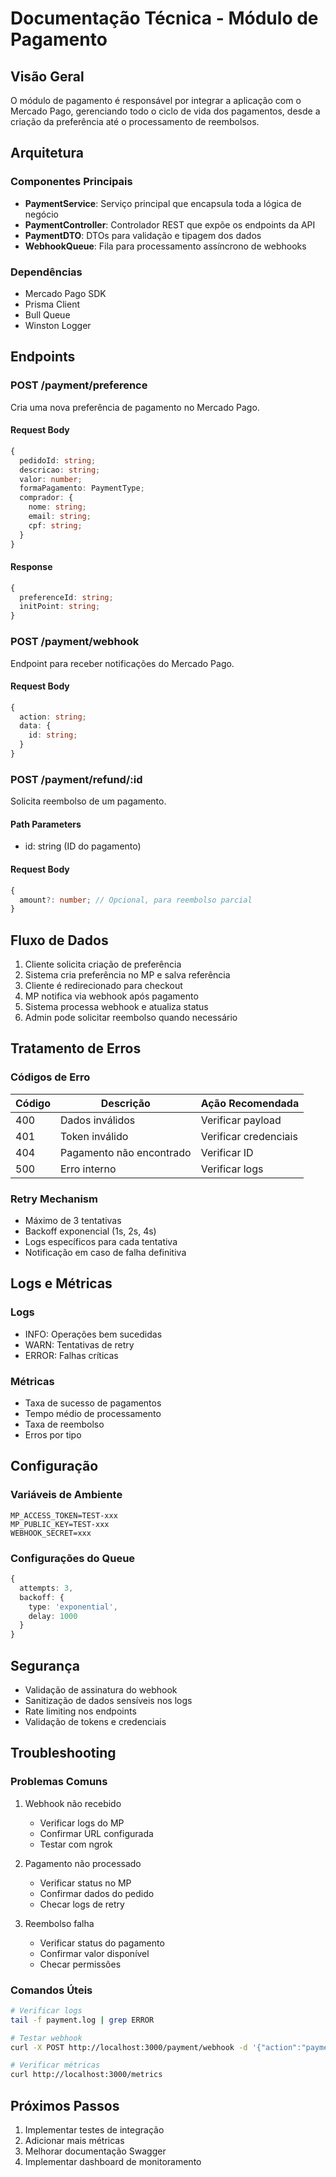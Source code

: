 # Documentação Técnica - Módulo de Pagamento

## Visão Geral

O módulo de pagamento é responsável por integrar a aplicação com o Mercado Pago, gerenciando todo o ciclo de vida dos pagamentos, desde a criação da preferência até o processamento de reembolsos.

## Arquitetura

### Componentes Principais

- **PaymentService**: Serviço principal que encapsula toda a lógica de negócio
- **PaymentController**: Controlador REST que expõe os endpoints da API
- **PaymentDTO**: DTOs para validação e tipagem dos dados
- **WebhookQueue**: Fila para processamento assíncrono de webhooks

### Dependências

- Mercado Pago SDK
- Prisma Client
- Bull Queue
- Winston Logger

## Endpoints

### POST /payment/preference

Cria uma nova preferência de pagamento no Mercado Pago.

#### Request Body
```typescript
{
  pedidoId: string;
  descricao: string;
  valor: number;
  formaPagamento: PaymentType;
  comprador: {
    nome: string;
    email: string;
    cpf: string;
  }
}
```

#### Response
```typescript
{
  preferenceId: string;
  initPoint: string;
}
```

### POST /payment/webhook

Endpoint para receber notificações do Mercado Pago.

#### Request Body
```typescript
{
  action: string;
  data: {
    id: string;
  }
}
```

### POST /payment/refund/:id

Solicita reembolso de um pagamento.

#### Path Parameters
- id: string (ID do pagamento)

#### Request Body
```typescript
{
  amount?: number; // Opcional, para reembolso parcial
}
```

## Fluxo de Dados

1. Cliente solicita criação de preferência
2. Sistema cria preferência no MP e salva referência
3. Cliente é redirecionado para checkout
4. MP notifica via webhook após pagamento
5. Sistema processa webhook e atualiza status
6. Admin pode solicitar reembolso quando necessário

## Tratamento de Erros

### Códigos de Erro

| Código | Descrição | Ação Recomendada |
|--------|-----------|------------------|
| 400 | Dados inválidos | Verificar payload |
| 401 | Token inválido | Verificar credenciais |
| 404 | Pagamento não encontrado | Verificar ID |
| 500 | Erro interno | Verificar logs |

### Retry Mechanism

- Máximo de 3 tentativas
- Backoff exponencial (1s, 2s, 4s)
- Logs específicos para cada tentativa
- Notificação em caso de falha definitiva

## Logs e Métricas

### Logs

- INFO: Operações bem sucedidas
- WARN: Tentativas de retry
- ERROR: Falhas críticas

### Métricas

- Taxa de sucesso de pagamentos
- Tempo médio de processamento
- Taxa de reembolso
- Erros por tipo

## Configuração

### Variáveis de Ambiente

```env
MP_ACCESS_TOKEN=TEST-xxx
MP_PUBLIC_KEY=TEST-xxx
WEBHOOK_SECRET=xxx
```

### Configurações do Queue

```typescript
{
  attempts: 3,
  backoff: {
    type: 'exponential',
    delay: 1000
  }
}
```

## Segurança

- Validação de assinatura do webhook
- Sanitização de dados sensíveis nos logs
- Rate limiting nos endpoints
- Validação de tokens e credenciais

## Troubleshooting

### Problemas Comuns

1. Webhook não recebido
   - Verificar logs do MP
   - Confirmar URL configurada
   - Testar com ngrok

2. Pagamento não processado
   - Verificar status no MP
   - Confirmar dados do pedido
   - Checar logs de retry

3. Reembolso falha
   - Verificar status do pagamento
   - Confirmar valor disponível
   - Checar permissões

### Comandos Úteis

```bash
# Verificar logs
tail -f payment.log | grep ERROR

# Testar webhook
curl -X POST http://localhost:3000/payment/webhook -d '{"action":"payment.updated","data":{"id":"123"}}'

# Verificar métricas
curl http://localhost:3000/metrics
```

## Próximos Passos

1. Implementar testes de integração
2. Adicionar mais métricas
3. Melhorar documentação Swagger
4. Implementar dashboard de monitoramento 